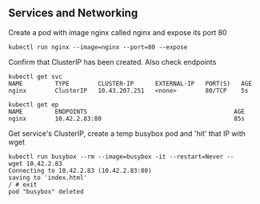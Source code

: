## Services and Networking

Create a pod with image nginx called nginx and expose its port 80
```
kubectl run nginx --image=nginx --port=80 --expose
```

Confirm that ClusterIP has been created. Also check endpoints
```
kubectl get svc 
NAME         TYPE        CLUSTER-IP      EXTERNAL-IP   PORT(S)   AGE
nginx        ClusterIP   10.43.207.251   <none>        80/TCP    5s

kubectl get ep      
NAME         ENDPOINTS                                         AGE
nginx        10.42.2.83:80                                     85s

```

Get service's ClusterIP, create a temp busybox pod and 'hit' that IP with wget
```
kubectl run busybox --rm --image=busybox -it --restart=Never --
wget 10.42.2.83
Connecting to 10.42.2.83 (10.42.2.83:80)
saving to 'index.html'
/ # exit
pod "busybox" deleted
```